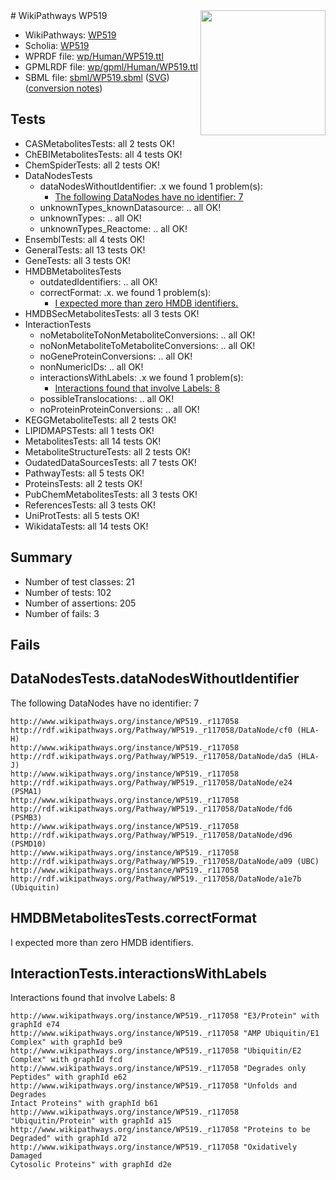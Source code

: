 <img style="float: right; width: 200px" src="../logo.png" />
# WikiPathways WP519

* WikiPathways: [WP519](https://identifiers.org/wikipathways:WP519)
* Scholia: [WP519](https://scholia.toolforge.org/wikipathways/WP519)
* WPRDF file: [wp/Human/WP519.ttl](../wp/Human/WP519.ttl)
* GPMLRDF file: [wp/gpml/Human/WP519.ttl](../wp/gpml/Human/WP519.ttl)
* SBML file: [sbml/WP519.sbml](../sbml/WP519.sbml) ([SVG](../sbml/WP519.svg)) ([conversion notes](../sbml/WP519.txt))

## Tests
* CASMetabolitesTests: all 2 tests OK!
* ChEBIMetabolitesTests: all 4 tests OK!
* ChemSpiderTests: all 2 tests OK!
* DataNodesTests
    * dataNodesWithoutIdentifier: .x we found 1 problem(s):
        * [The following DataNodes have no identifier: 7](#d2d32fa6)
    * unknownTypes_knownDatasource: .. all OK!
    * unknownTypes: .. all OK!
    * unknownTypes_Reactome: .. all OK!
* EnsemblTests: all 4 tests OK!
* GeneralTests: all 13 tests OK!
* GeneTests: all 3 tests OK!
* HMDBMetabolitesTests
    * outdatedIdentifiers: .. all OK!
    * correctFormat: .x. we found 1 problem(s):
        * [I expected more than zero HMDB identifiers.](#ad154c1e)
* HMDBSecMetabolitesTests: all 3 tests OK!
* InteractionTests
    * noMetaboliteToNonMetaboliteConversions: .. all OK!
    * noNonMetaboliteToMetaboliteConversions: .. all OK!
    * noGeneProteinConversions: .. all OK!
    * nonNumericIDs: .. all OK!
    * interactionsWithLabels: .x we found 1 problem(s):
        * [Interactions found that involve Labels: 8](#630d267f)
    * possibleTranslocations: .. all OK!
    * noProteinProteinConversions: .. all OK!
* KEGGMetaboliteTests: all 2 tests OK!
* LIPIDMAPSTests: all 1 tests OK!
* MetabolitesTests: all 14 tests OK!
* MetaboliteStructureTests: all 2 tests OK!
* OudatedDataSourcesTests: all 7 tests OK!
* PathwayTests: all 5 tests OK!
* ProteinsTests: all 2 tests OK!
* PubChemMetabolitesTests: all 3 tests OK!
* ReferencesTests: all 3 tests OK!
* UniProtTests: all 5 tests OK!
* WikidataTests: all 14 tests OK!


## Summary

* Number of test classes: 21
* Number of tests: 102
* Number of assertions: 205
* Number of fails: 3

## Fails

<a name="d2d32fa6" />

## DataNodesTests.dataNodesWithoutIdentifier

The following DataNodes have no identifier: 7
```
http://www.wikipathways.org/instance/WP519._r117058 http://rdf.wikipathways.org/Pathway/WP519._r117058/DataNode/cf0 (HLA-H)
http://www.wikipathways.org/instance/WP519._r117058 http://rdf.wikipathways.org/Pathway/WP519._r117058/DataNode/da5 (HLA-J)
http://www.wikipathways.org/instance/WP519._r117058 http://rdf.wikipathways.org/Pathway/WP519._r117058/DataNode/e24 (PSMA1)
http://www.wikipathways.org/instance/WP519._r117058 http://rdf.wikipathways.org/Pathway/WP519._r117058/DataNode/fd6 (PSMB3)
http://www.wikipathways.org/instance/WP519._r117058 http://rdf.wikipathways.org/Pathway/WP519._r117058/DataNode/d96 (PSMD10)
http://www.wikipathways.org/instance/WP519._r117058 http://rdf.wikipathways.org/Pathway/WP519._r117058/DataNode/a09 (UBC)
http://www.wikipathways.org/instance/WP519._r117058 http://rdf.wikipathways.org/Pathway/WP519._r117058/DataNode/a1e7b (Ubiquitin)
```

<a name="ad154c1e" />

## HMDBMetabolitesTests.correctFormat

I expected more than zero HMDB identifiers.
<a name="630d267f" />

## InteractionTests.interactionsWithLabels

Interactions found that involve Labels: 8
```
http://www.wikipathways.org/instance/WP519._r117058 "E3/Protein" with graphId e74
http://www.wikipathways.org/instance/WP519._r117058 "AMP Ubiquitin/E1 Complex" with graphId be9
http://www.wikipathways.org/instance/WP519._r117058 "Ubiquitin/E2 Complex" with graphId fcd
http://www.wikipathways.org/instance/WP519._r117058 "Degrades only Peptides" with graphId e62
http://www.wikipathways.org/instance/WP519._r117058 "Unfolds and Degrades
Intact Proteins" with graphId b61
http://www.wikipathways.org/instance/WP519._r117058 "Ubiquitin/Protein" with graphId a15
http://www.wikipathways.org/instance/WP519._r117058 "Proteins to be Degraded" with graphId a72
http://www.wikipathways.org/instance/WP519._r117058 "Oxidatively Damaged
Cytosolic Proteins" with graphId d2e
```

